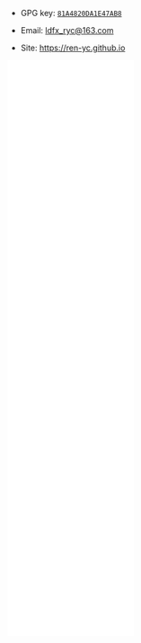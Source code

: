 - GPG key: [`81A4820DA1E47AB8`](https://github.com/ren-yc.gpg)

- Email: [ldfx_ryc@163.com](mailto:ldfx_ryc@163.com)

- Site: <https://ren-yc.github.io>

[![Metrics](https://raw.githubusercontent.com/ren-yc/ren-yc/master/github-metrics.svg)](https://raw.githubusercontent.com/ren-yc/ren-yc/master/github-metrics.svg)
